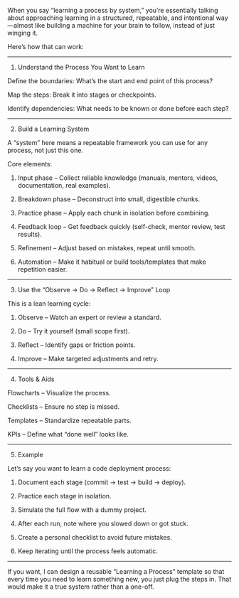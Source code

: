 When you say “learning a process by system,” you’re essentially talking about approaching learning in a structured, repeatable, and intentional way—almost like building a machine for your brain to follow, instead of just winging it.

Here’s how that can work:


---

1. Understand the Process You Want to Learn

Define the boundaries: What’s the start and end point of this process?

Map the steps: Break it into stages or checkpoints.

Identify dependencies: What needs to be known or done before each step?



---

2. Build a Learning System

A “system” here means a repeatable framework you can use for any process, not just this one.

Core elements:

1. Input phase – Collect reliable knowledge (manuals, mentors, videos, documentation, real examples).


2. Breakdown phase – Deconstruct into small, digestible chunks.


3. Practice phase – Apply each chunk in isolation before combining.


4. Feedback loop – Get feedback quickly (self-check, mentor review, test results).


5. Refinement – Adjust based on mistakes, repeat until smooth.


6. Automation – Make it habitual or build tools/templates that make repetition easier.




---

3. Use the “Observe → Do → Reflect → Improve” Loop

This is a lean learning cycle:

1. Observe – Watch an expert or review a standard.


2. Do – Try it yourself (small scope first).


3. Reflect – Identify gaps or friction points.


4. Improve – Make targeted adjustments and retry.




---

4. Tools & Aids

Flowcharts – Visualize the process.

Checklists – Ensure no step is missed.

Templates – Standardize repeatable parts.

KPIs – Define what “done well” looks like.



---

5. Example

Let’s say you want to learn a code deployment process:

1. Document each stage (commit → test → build → deploy).


2. Practice each stage in isolation.


3. Simulate the full flow with a dummy project.


4. After each run, note where you slowed down or got stuck.


5. Create a personal checklist to avoid future mistakes.


6. Keep iterating until the process feels automatic.




---

If you want, I can design a reusable “Learning a Process” template so that every time you need to learn something new, you just plug the steps in.
That would make it a true system rather than a one-off.

